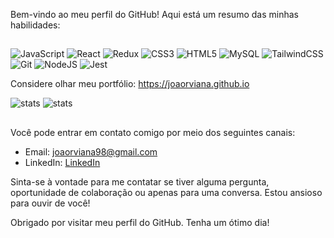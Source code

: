 Bem-vindo ao meu perfil do GitHub! Aqui está um resumo das minhas habilidades:

## 
  ![JavaScript](https://img.shields.io/badge/javascript-%23323330.svg?style=for-the-badge&logo=javascript&logoColor=%23F7DF1E)
  ![React](https://img.shields.io/badge/react-%2320232a.svg?style=for-the-badge&logo=react&logoColor=%2361DAFB)
  ![Redux](https://img.shields.io/badge/redux-%23593d88.svg?style=for-the-badge&logo=redux&logoColor=white)
  ![CSS3](https://img.shields.io/badge/css3-%231572B6.svg?style=for-the-badge&logo=css3&logoColor=white)
  ![HTML5](https://img.shields.io/badge/html5-%23E34F26.svg?style=for-the-badge&logo=html5&logoColor=white)
  ![MySQL](https://img.shields.io/badge/mysql-%2300f.svg?style=for-the-badge&logo=mysql&logoColor=white)
  ![TailwindCSS](https://img.shields.io/badge/tailwindcss-%2338B2AC.svg?style=for-the-badge&logo=tailwind-css&logoColor=white)
  ![Git](https://img.shields.io/badge/git-%23F05033.svg?style=for-the-badge&logo=git&logoColor=white)
  ![NodeJS](https://img.shields.io/badge/node.js-6DA55F?style=for-the-badge&logo=node.js&logoColor=white)
  ![Jest](https://img.shields.io/badge/-jest-%23C21325?style=for-the-badge&logo=jest&logoColor=white)

Considere olhar meu portfólio: https://joaorviana.github.io

![stats](https://github-readme-stats.vercel.app/api?username=joaorviana&show_icons=true&theme=react&include_all_commits=true&count_private=true&card_width=400px&text_bold=false)
![stats](https://github-readme-stats.vercel.app/api/top-langs/?username=joaorviana&layout=compact&langs_count=8&theme=react&card_width=400px)
## 

Você pode entrar em contato comigo por meio dos seguintes canais:

- Email: joaorviana98@gmail.com
- LinkedIn: [LinkedIn](https://www.linkedin.com/in/joaoricardoviana/)

Sinta-se à vontade para me contatar se tiver alguma pergunta, oportunidade de colaboração ou apenas para uma conversa. Estou ansioso para ouvir de você!

Obrigado por visitar meu perfil do GitHub. Tenha um ótimo dia!

